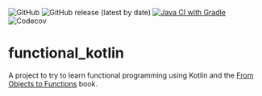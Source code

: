 ![GitHub](https://img.shields.io/github/license/rgianassi/functional_kotlin)
![GitHub release (latest by date)](https://img.shields.io/github/v/release/rgianassi/functional_kotlin)
[![Java CI with Gradle](https://github.com/rgianassi/functional_kotlin/actions/workflows/gradle.yml/badge.svg)](https://github.com/rgianassi/functional_kotlin/actions/workflows/gradle.yml)
![Codecov](https://img.shields.io/codecov/c/github/rgianassi/functional_kotlin)

# functional_kotlin

A project to try to learn functional programming using Kotlin and
the [From Objects to Functions](https://pragprog.com/titles/uboop/from-objects-to-functions/) book.
